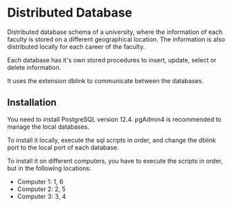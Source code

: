 # Distributed Database


Distributed database schema of a university, where the information of each faculty is stored on a different geographical location. The information is also distributed locally for each career of the faculty.

Each database has it's own stored procedures to insert, update, select or delete information.

It uses the extension dblink to communicate between the databases.

## Installation

You need to install PostgreSQL version 12.4. pgAdmin4 is recommended to manage the local databases.

To install it locally, execute the sql scripts in order, and change the dblink port to the local port of each database.

To install it on different computers, you have to execute the scripts in order, but in the following locations:
- Computer 1: 1, 6
- Computer 2: 2, 5
- Computer 3: 3, 4

